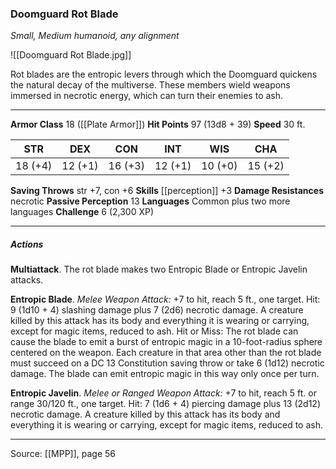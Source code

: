 ### Doomguard Rot Blade
_Small, Medium humanoid, any alignment_

![[Doomguard Rot Blade.jpg]]

Rot blades are the entropic levers through which the Doomguard quickens the natural decay of the multiverse. These members wield weapons immersed in necrotic energy, which can turn their enemies to ash.




---

**Armor Class** 18 ([[Plate Armor]])
**Hit Points** 97 (13d8 + 39)
**Speed** 30 ft.

| STR     | DEX     | CON     | INT     | WIS     | CHA     |
|---------|---------|---------|---------|---------|---------|
| 18 (+4) | 12 (+1) | 16 (+3) | 12 (+1) | 10 (+0) | 15 (+2) |

**Saving Throws** str +7, con +6
**Skills** [[perception]] +3
**Damage Resistances** necrotic
**Passive Perception** 13
**Languages** Common plus two more languages
**Challenge** 6 (2,300 XP)

---

##### Actions
**Multiattack**. The rot blade makes two Entropic Blade or Entropic Javelin attacks.

**Entropic Blade**. _Melee Weapon Attack:_ +7 to hit, reach 5 ft., one target. Hit: 9 (1d10 + 4) slashing damage plus 7 (2d6) necrotic damage. A creature killed by this attack has its body and everything it is wearing or carrying, except for magic items, reduced to ash. Hit or Miss: The rot blade can cause the blade to emit a burst of entropic magic in a 10-foot-radius sphere centered on the weapon. Each creature in that area other than the rot blade must succeed on a DC 13 Constitution saving throw or take 6 (1d12) necrotic damage. The blade can emit entropic magic in this way only once per turn.

**Entropic Javelin**. _Melee or Ranged Weapon Attack:_ +7 to hit, reach 5 ft. or range 30/120 ft., one target. Hit: 7 (1d6 + 4) piercing damage plus 13 (2d12) necrotic damage. A creature killed by this attack has its body and everything it is wearing or carrying, except for magic items, reduced to ash.


---

Source: [[MPP]], page 56